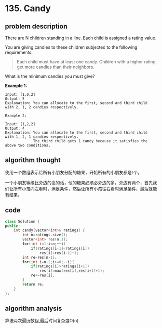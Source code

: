 # 135. Candy

## problem description

There are N children standing in a line. Each child is assigned a rating value.

You are giving candies to these children subjected to the following requirements:

>Each child must have at least one candy.
>Children with a higher rating get more candies than their neighbors.

What is the minimum candies you must give?

**Example 1:**

```text
Input: [1,0,2]
Output: 5
Explanation: You can allocate to the first, second and third child with 2, 1, 2 candies respectively.
```

```text
Example 2:

Input: [1,2,2]
Output: 4
Explanation: You can allocate to the first, second and third child with 1, 2, 1 candies respectively.
             The third child gets 1 candy because it satisfies the above two conditions.
```

## algorithm thought

使用一个数组表示给所有小朋友分配的糖果，开始所有的小朋友都是1个。

一个小朋友等级比旁边的高的话，他的糖果必须必旁边的多。旁边有两个，首先我们让所有小孩向左看时，满足条件，然后让所有小孩往右看时满足条件，最后就能有结果。

## code

```c++
class Solution {
public:
    int candy(vector<int>& ratings) {
        int n=ratings.size();
        vector<int> res(n,1);
        for(int i=1;i<n;++i)
            if(ratings[i-1]<ratings[i])
                res[i]=res[i-1]+1;
        int re=res[n-1];
        for(int i=n-2;i>=0;--i){
            if(ratings[i]>ratings[i+1])
                res[i]=max(res[i],res[i+1]+1);
            re+=res[i];
        }
        return re;
    }
};
```

## algorithm analysis

算法两次遍历数组,最后时间复杂度O(n).
